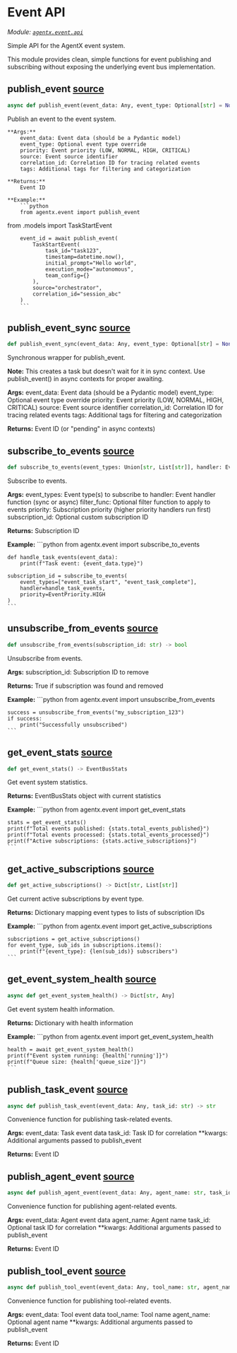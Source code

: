 # Event API

*Module: [`agentx.event.api`](https://github.com/dustland/agentx/blob/main/src/agentx/event/api.py)*

Simple API for the AgentX event system.

This module provides clean, simple functions for event publishing and subscribing
without exposing the underlying event bus implementation.

## publish_event <a href="https://github.com/dustland/agentx/blob/main/src/agentx/event/api.py#L15" class="source-link" title="View source code">source</a>

```python
async def publish_event(event_data: Any, event_type: Optional[str] = None, priority: EventPriority = EventPriority.NORMAL, source: Optional[str] = None, correlation_id: Optional[str] = None, tags: Optional[Dict[str, str]] = None) -> str
```

Publish an event to the event system.

    **Args:**
        event_data: Event data (should be a Pydantic model)
        event_type: Optional event type override
        priority: Event priority (LOW, NORMAL, HIGH, CRITICAL)
        source: Event source identifier
        correlation_id: Correlation ID for tracing related events
        tags: Additional tags for filtering and categorization

    **Returns:**
        Event ID

    **Example:**
        ```python
        from agentx.event import publish_event
from .models import TaskStartEvent

        event_id = await publish_event(
            TaskStartEvent(
                task_id="task123",
                timestamp=datetime.now(),
                initial_prompt="Hello world",
                execution_mode="autonomous",
                team_config={}
            ),
            source="orchestrator",
            correlation_id="session_abc"
        )
        ```

## publish_event_sync <a href="https://github.com/dustland/agentx/blob/main/src/agentx/event/api.py#L66" class="source-link" title="View source code">source</a>

```python
def publish_event_sync(event_data: Any, event_type: Optional[str] = None, priority: EventPriority = EventPriority.NORMAL, source: Optional[str] = None, correlation_id: Optional[str] = None, tags: Optional[Dict[str, str]] = None) -> str
```

Synchronous wrapper for publish_event.

**Note:** This creates a task but doesn't wait for it in sync context.
Use publish_event() in async contexts for proper awaiting.

**Args:**
    event_data: Event data (should be a Pydantic model)
    event_type: Optional event type override
    priority: Event priority (LOW, NORMAL, HIGH, CRITICAL)
    source: Event source identifier
    correlation_id: Correlation ID for tracing related events
    tags: Additional tags for filtering and categorization

**Returns:**
    Event ID (or "pending" in async contexts)

## subscribe_to_events <a href="https://github.com/dustland/agentx/blob/main/src/agentx/event/api.py#L102" class="source-link" title="View source code">source</a>

```python
def subscribe_to_events(event_types: Union[str, List[str]], handler: EventHandler, filter_func: Optional[EventFilter] = None, priority: EventPriority = EventPriority.NORMAL, subscription_id: Optional[str] = None) -> str
```

Subscribe to events.

**Args:**
    event_types: Event type(s) to subscribe to
    handler: Event handler function (sync or async)
    filter_func: Optional filter function to apply to events
    priority: Subscription priority (higher priority handlers run first)
    subscription_id: Optional custom subscription ID

**Returns:**
    Subscription ID

**Example:**
    ```python
    from agentx.event import subscribe_to_events

    def handle_task_events(event_data):
        print(f"Task event: {event_data.type}")

    subscription_id = subscribe_to_events(
        event_types=["event_task_start", "event_task_complete"],
        handler=handle_task_events,
        priority=EventPriority.HIGH
    )
    ```

## unsubscribe_from_events <a href="https://github.com/dustland/agentx/blob/main/src/agentx/event/api.py#L146" class="source-link" title="View source code">source</a>

```python
def unsubscribe_from_events(subscription_id: str) -> bool
```

Unsubscribe from events.

**Args:**
    subscription_id: Subscription ID to remove

**Returns:**
    True if subscription was found and removed

**Example:**
    ```python
    from agentx.event import unsubscribe_from_events

    success = unsubscribe_from_events("my_subscription_123")
    if success:
        print("Successfully unsubscribed")
    ```

## get_event_stats <a href="https://github.com/dustland/agentx/blob/main/src/agentx/event/api.py#L169" class="source-link" title="View source code">source</a>

```python
def get_event_stats() -> EventBusStats
```

Get event system statistics.

**Returns:**
    EventBusStats object with current statistics

**Example:**
    ```python
    from agentx.event import get_event_stats

    stats = get_event_stats()
    print(f"Total events published: {stats.total_events_published}")
    print(f"Total events processed: {stats.total_events_processed}")
    print(f"Active subscriptions: {stats.active_subscriptions}")
    ```

## get_active_subscriptions <a href="https://github.com/dustland/agentx/blob/main/src/agentx/event/api.py#L190" class="source-link" title="View source code">source</a>

```python
def get_active_subscriptions() -> Dict[str, List[str]]
```

Get current active subscriptions by event type.

**Returns:**
    Dictionary mapping event types to lists of subscription IDs

**Example:**
    ```python
    from agentx.event import get_active_subscriptions

    subscriptions = get_active_subscriptions()
    for event_type, sub_ids in subscriptions.items():
        print(f"{event_type}: {len(sub_ids)} subscribers")
    ```

## get_event_system_health <a href="https://github.com/dustland/agentx/blob/main/src/agentx/event/api.py#L210" class="source-link" title="View source code">source</a>

```python
async def get_event_system_health() -> Dict[str, Any]
```

Get event system health information.

**Returns:**
    Dictionary with health information

**Example:**
    ```python
    from agentx.event import get_event_system_health

    health = await get_event_system_health()
    print(f"Event system running: {health['running']}")
    print(f"Queue size: {health['queue_size']}")
    ```

## publish_task_event <a href="https://github.com/dustland/agentx/blob/main/src/agentx/event/api.py#L231" class="source-link" title="View source code">source</a>

```python
async def publish_task_event(event_data: Any, task_id: str) -> str
```

Convenience function for publishing task-related events.

**Args:**
    event_data: Task event data
    task_id: Task ID for correlation
    **kwargs: Additional arguments passed to publish_event

**Returns:**
    Event ID

## publish_agent_event <a href="https://github.com/dustland/agentx/blob/main/src/agentx/event/api.py#L252" class="source-link" title="View source code">source</a>

```python
async def publish_agent_event(event_data: Any, agent_name: str, task_id: Optional[str] = None) -> str
```

Convenience function for publishing agent-related events.

**Args:**
    event_data: Agent event data
    agent_name: Agent name
    task_id: Optional task ID for correlation
    **kwargs: Additional arguments passed to publish_event

**Returns:**
    Event ID

## publish_tool_event <a href="https://github.com/dustland/agentx/blob/main/src/agentx/event/api.py#L278" class="source-link" title="View source code">source</a>

```python
async def publish_tool_event(event_data: Any, tool_name: str, agent_name: Optional[str] = None) -> str
```

Convenience function for publishing tool-related events.

**Args:**
    event_data: Tool event data
    tool_name: Tool name
    agent_name: Optional agent name
    **kwargs: Additional arguments passed to publish_event

**Returns:**
    Event ID
